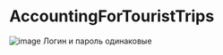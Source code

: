# AccountingForTouristTrips
![image](https://github.com/user-attachments/assets/502058b8-c1bc-48de-93a9-205c228e98d5)
Логин и пароль одинаковые 
